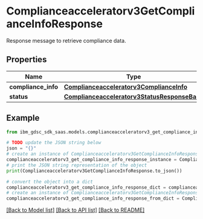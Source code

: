 # Complianceacceleratorv3GetComplianceInfoResponse

Response message to retrieve compliance data.

## Properties

Name | Type | Description | Notes
------------ | ------------- | ------------- | -------------
**compliance_info** | [**Complianceacceleratorv3ComplianceInfo**](Complianceacceleratorv3ComplianceInfo.md) |  | [optional] 
**status** | [**Complianceacceleratorv3StatusResponseBase**](Complianceacceleratorv3StatusResponseBase.md) |  | [optional] 

## Example

```python
from ibm_gdsc_sdk_saas.models.complianceacceleratorv3_get_compliance_info_response import Complianceacceleratorv3GetComplianceInfoResponse

# TODO update the JSON string below
json = "{}"
# create an instance of Complianceacceleratorv3GetComplianceInfoResponse from a JSON string
complianceacceleratorv3_get_compliance_info_response_instance = Complianceacceleratorv3GetComplianceInfoResponse.from_json(json)
# print the JSON string representation of the object
print(Complianceacceleratorv3GetComplianceInfoResponse.to_json())

# convert the object into a dict
complianceacceleratorv3_get_compliance_info_response_dict = complianceacceleratorv3_get_compliance_info_response_instance.to_dict()
# create an instance of Complianceacceleratorv3GetComplianceInfoResponse from a dict
complianceacceleratorv3_get_compliance_info_response_from_dict = Complianceacceleratorv3GetComplianceInfoResponse.from_dict(complianceacceleratorv3_get_compliance_info_response_dict)
```
[[Back to Model list]](../README.md#documentation-for-models) [[Back to API list]](../README.md#documentation-for-api-endpoints) [[Back to README]](../README.md)


